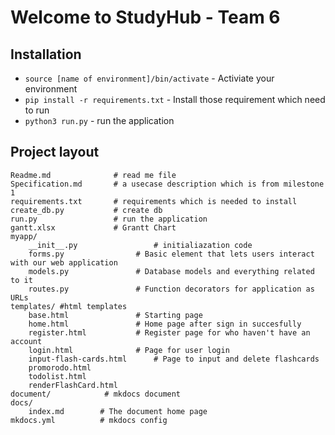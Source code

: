# Welcome to StudyHub - Team 6

## Installation

* `source [name of environment]/bin/activate` - Activiate your environment
* `pip install -r requirements.txt` - Install those requirement which need to run 
* `python3 run.py` -  run the application

## Project layout

    Readme.md              # read me file
    Specification.md       # a usecase description which is from milestone 1
    requirements.txt       # requirements which is needed to install
    create_db.py           # create db
    run.py                 # run the application
    gantt.xlsx             # Grantt Chart
    myapp/
        __init__.py        			# initialiazation code
        forms.py  				# Basic element that lets users interact with our web application
        models.py 				# Database models and everything related to it
        routes.py 				# Function decorators for application as URLs
	templates/ #html templates
		base.html      			# Starting page
		home.html      			# Home page after sign in succesfully
		register.html  			# Register page for who haven't have an account
		login.html     			# Page for user login
		input-flash-cards.html 		# Page to input and delete flashcards
		promorodo.html
		todolist.html
		renderFlashCard.html
    document/	         # mkdocs document
	docs/
		index.md  		# The document home page
	mkdocs.yml			# mkdocs config

